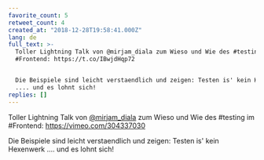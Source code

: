 ```yaml
---
favorite_count: 5
retweet_count: 4
created_at: "2018-12-28T19:58:41.000Z"
lang: de
full_text: >-
  Toller Lightning Talk von @mirjam_diala zum Wieso und Wie des #testing im
  #Frontend: https://t.co/IBwjdHqp72 


  Die Beispiele sind leicht verstaendlich und zeigen: Testen is' kein Hexenwerk
  .... und es lohnt sich!
replies: []
---
```


Toller Lightning Talk von [@mirjam_diala](https://twitter.com/mirjam_diala) zum
Wieso und Wie des #testing im #Frontend: <https://vimeo.com/304337030>

Die Beispiele sind leicht verstaendlich und zeigen: Testen is' kein Hexenwerk
.... und es lohnt sich!
